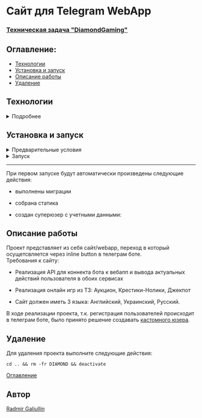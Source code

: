 # Cайт для Telegram WebApp 
### [Техническая задача "DiamondGaming"](https://teletype.in/@sxm/r7AsIau4JYHsqqE)

## Оглавление:
- [Технологии](#технологии)
- [Установка и запуск](#установка-и-запуск)
- [Описание работы](#описание-работы)
- [Удаление](#удаление)

## Технологии
<details>
  <summary>Подробнее</summary>
    <p><strong>Языки программирования:</strong> python, javascript</p>
    <p><strong>Фреймворк и модули:</strong> Django, djangorestframework, django-channels</p>
    <p><strong>Базы данных и инструменты работы с ними:</strong> PostgreSQL, SQLite, Redis</p>
    <p><strong>Отложенные задачи:</strong>celery</p>  
    <p><strong>CI/CD:</strong> Docker Hub, Docker Compose, uWSGI, daphne, Nginx</p>  
</details>

## Установка и запуск

<details>
  <summary>Предварительные условия</summary>
  <p>Предполагается, что пользователь:</p>
  
  - Создал аккаунт [DockerHub](https://hub.docker.com/).
  - Установил [Docker](https://docs.docker.com/engine/install/) и [Docker Compose](https://docs.docker.com/compose/install/) на локальной машине или удаленном сервере, где проект будет запускаться в контейнерах. Проверить наличие можно выполнив команды:
    
  `docker --version && docker-compose --version`
  
</details>
<details>
  <summary>Запуск</summary>
  
  <p><strong>!!! Для пользователей Windows обязательно выполнить команду:</strong></p>
  
    `git config --global core.autocrlf false`
    
  <p>иначе файл start.sh при клонировании будет бракован</p>
  
  1. Клонируйте репозиторий с GitHub и введите данные для переменных окружения (значения даны для примера, некоторые можно оставить по типу DB*):
    
    git clone https://github.com/s0ull877/DIAMOND.git && \
    cd DIAMOND/app && \
    cp .env_example .env && \
    nano .env

  2. Из корневой директории проекта выполните команду:

    docker compose -f casino_infra/docker-compose.yml up -d --build

  Проект будет развернут в шести docker-контейнерах (db, asgi, wsgi, redis, celery, nginx) по адресу `http:/host_ip/`
  
  3. Остановить docker и удалить контейнеры можно командой из корневой директории проекта:

    docker compose -f infra/docker-compose.yml down
  
  Если также необходимо удалить тома базы данных, статики и медиа:

    docker compose -f infra/docker-compose.yml down -v

</details>

---

При первом запуске будут автоматически произведены следующие действия:

  - выполнены миграции

  - собрана статика

  - создан суперюзер с учетными данными:


## Описание работы

Проект представляет из себя сайт/webapp, переход в который осущетсвляется через inline button в телеграм боте.<br>
Требования к сайту:

  - Реализация API для коннекта бота к вебапп и вывода актуальных действий пользователя в обоих сервисах

  - Реализация онлайн игр из ТЗ: Аукцион, Крестики-Нолики, Джекпот

  - Сайт должен иметь 3 языка: Английский, Украинский, Русский.

В ходе реализации проекта, т.к. регистрация пользователей происходит в телеграм боте, было принято решение создавать [кастомного юзера](https://github.com/s0ull877/DIAMOND/blob/master/app/users/models.py).<br>


## Удаление
Для удаления проекта выполните следующие действия:

  `cd .. && rm -fr DIAMOND && deactivate`

[Оглавление](#оглавление)

## <a id="#автор">Автор</a>
[Radmir Galiullin](https://github.com/s0ull877)
